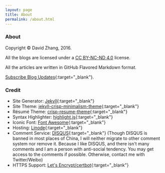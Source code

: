 ```yaml
---
layout: page
title: About
permalink: /about.html
---
```


### About

Copyright &copy; David Zhang, 2016.

All the blogs are licensed under a [CC BY-NC-ND 4.0](http://creativecommons.org/licenses/by-nc-nd/4.0/) license.

All the articles are written in GitHub Flavored Markdown format.

[Subscribe Blog Updates](/feed.xml){:target="_blank"}.

### Credit

* Site Generator: [Jekyll](https://jekyllrb.com){:target="_blank"}
* Site Theme: [jekyll-crisp-minimalism-theme](https://github.com/crispgm/jekyll-crisp-minimalism-theme){:target="_blank"}
* Résumé Theme: [crisp-resume-theme](https://github.com/crispgm/resume){:target="_blank"}
* Syntax Highlighter: [highlight.js](https://highlightjs.org/){:target="_blank"}
* Iconic Font: [Font Awesome](http://fontawesome.io/){:target="_blank"}
* Hosting: [Linode](https://www.linode.com/?r=b94042abe57498d29cfde051fdf66d94b88d9d6b){:target="_blank"}
* Comment Service: [DISQUS](https://disqus.com/){:target="_blank"} (Though DISQUS is banned in most places of China, I will neither migrate to other comment system nor remove it. Because I like DISQUS, and there isn't many comments and I am a person with anti-social tendency. You may get access to the comments if possible. Otherwise, contact me with Twitter/Weibo)
* HTTPS Support: [Let's Encrypt/certbot](https://letsencrypt.org/){:target="_blank"}
